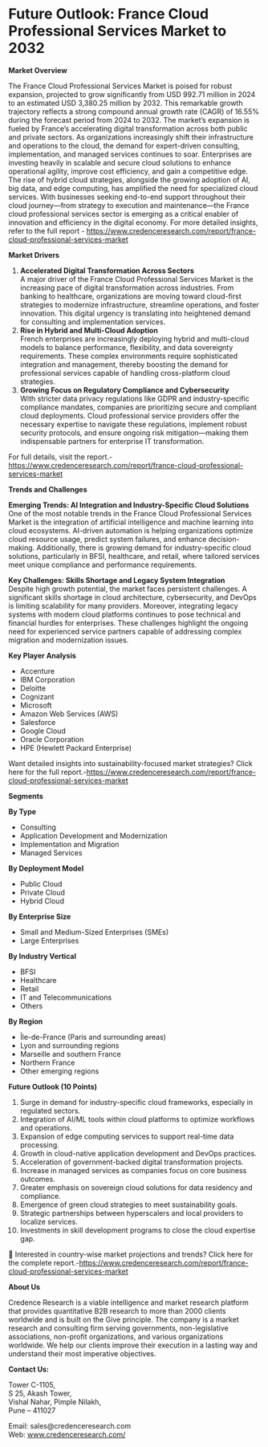 # Future Outlook: France Cloud Professional Services Market to 2032


<p><strong>Market Overview</strong></p>
<p>The France Cloud Professional Services Market is poised for robust expansion, projected to grow significantly from USD 992.71 million in 2024 to an estimated USD 3,380.25 million by 2032. This remarkable growth trajectory reflects a strong compound annual growth rate (CAGR) of 16.55% during the forecast period from 2024 to 2032. The market&rsquo;s expansion is fueled by France&rsquo;s accelerating digital transformation across both public and private sectors. As organizations increasingly shift their infrastructure and operations to the cloud, the demand for expert-driven consulting, implementation, and managed services continues to soar. Enterprises are investing heavily in scalable and secure cloud solutions to enhance operational agility, improve cost efficiency, and gain a competitive edge. The rise of hybrid cloud strategies, alongside the growing adoption of AI, big data, and edge computing, has amplified the need for specialized cloud services. With businesses seeking end-to-end support throughout their cloud journey&mdash;from strategy to execution and maintenance&mdash;the France cloud professional services sector is emerging as a critical enabler of innovation and efficiency in the digital economy. For more detailed insights, refer to the full report - <a href="https://www.credenceresearch.com/report/france-cloud-professional-services-market">https://www.credenceresearch.com/report/france-cloud-professional-services-market</a></p>
<p><strong>Market Drivers</strong></p>
<ol>
<li><strong> Accelerated Digital Transformation Across Sectors</strong><br /> A major driver of the France Cloud Professional Services Market is the increasing pace of digital transformation across industries. From banking to healthcare, organizations are moving toward cloud-first strategies to modernize infrastructure, streamline operations, and foster innovation. This digital urgency is translating into heightened demand for consulting and implementation services.</li>
<li><strong> Rise in Hybrid and Multi-Cloud Adoption</strong><br /> French enterprises are increasingly deploying hybrid and multi-cloud models to balance performance, flexibility, and data sovereignty requirements. These complex environments require sophisticated integration and management, thereby boosting the demand for professional services capable of handling cross-platform cloud strategies.</li>
<li><strong> Growing Focus on Regulatory Compliance and Cybersecurity</strong><br /> With stricter data privacy regulations like GDPR and industry-specific compliance mandates, companies are prioritizing secure and compliant cloud deployments. Cloud professional service providers offer the necessary expertise to navigate these regulations, implement robust security protocols, and ensure ongoing risk mitigation&mdash;making them indispensable partners for enterprise IT transformation.</li>
</ol>
<p>For full details, visit the report.- <a href="https://www.credenceresearch.com/report/france-cloud-professional-services-market">https://www.credenceresearch.com/report/france-cloud-professional-services-market</a></p>
<p><strong>Trends and Challenges</strong></p>
<p><strong>Emerging Trends: AI Integration and Industry-Specific Cloud Solutions</strong><br /> One of the most notable trends in the France Cloud Professional Services Market is the integration of artificial intelligence and machine learning into cloud ecosystems. AI-driven automation is helping organizations optimize cloud resource usage, predict system failures, and enhance decision-making. Additionally, there is growing demand for industry-specific cloud solutions, particularly in BFSI, healthcare, and retail, where tailored services meet unique compliance and performance requirements.</p>
<p><strong>Key Challenges: Skills Shortage and Legacy System Integration</strong><br /> Despite high growth potential, the market faces persistent challenges. A significant skills shortage in cloud architecture, cybersecurity, and DevOps is limiting scalability for many providers. Moreover, integrating legacy systems with modern cloud platforms continues to pose technical and financial hurdles for enterprises. These challenges highlight the ongoing need for experienced service partners capable of addressing complex migration and modernization issues.</p>
<p><strong>Key Player Analysis</strong></p>
<ul>
<li>Accenture</li>
<li>IBM Corporation</li>
<li>Deloitte</li>
<li>Cognizant</li>
<li>Microsoft</li>
<li>Amazon Web Services (AWS)</li>
<li>Salesforce</li>
<li>Google Cloud</li>
<li>Oracle Corporation</li>
<li>HPE (Hewlett Packard Enterprise)</li>
</ul>
<p>Want detailed insights into sustainability-focused market strategies? Click here for the full report.-<a href="https://www.credenceresearch.com/report/france-cloud-professional-services-market">https://www.credenceresearch.com/report/france-cloud-professional-services-market</a></p>
<p><strong>Segments</strong></p>
<p><strong>By Type</strong></p>
<ul>
<li>Consulting</li>
<li>Application Development and Modernization</li>
<li>Implementation and Migration</li>
<li>Managed Services</li>
</ul>
<p><strong>By Deployment Model</strong></p>
<ul>
<li>Public Cloud</li>
<li>Private Cloud</li>
<li>Hybrid Cloud</li>
</ul>
<p><strong>By Enterprise Size</strong></p>
<ul>
<li>Small and Medium-Sized Enterprises (SMEs)</li>
<li>Large Enterprises</li>
</ul>
<p><strong>By Industry Vertical</strong></p>
<ul>
<li>BFSI</li>
<li>Healthcare</li>
<li>Retail</li>
<li>IT and Telecommunications</li>
<li>Others</li>
</ul>
<p><strong>By Region</strong></p>
<ul>
<li>&Icirc;le-de-France (Paris and surrounding areas)</li>
<li>Lyon and surrounding regions</li>
<li>Marseille and southern France</li>
<li>Northern France</li>
<li>Other emerging regions</li>
</ul>
<p><strong>Future Outlook (10 Points)</strong></p>
<ol>
<li>Surge in demand for industry-specific cloud frameworks, especially in regulated sectors.</li>
<li>Integration of AI/ML tools within cloud platforms to optimize workflows and operations.</li>
<li>Expansion of edge computing services to support real-time data processing.</li>
<li>Growth in cloud-native application development and DevOps practices.</li>
<li>Acceleration of government-backed digital transformation projects.</li>
<li>Increase in managed services as companies focus on core business outcomes.</li>
<li>Greater emphasis on sovereign cloud solutions for data residency and compliance.</li>
<li>Emergence of green cloud strategies to meet sustainability goals.</li>
<li>Strategic partnerships between hyperscalers and local providers to localize services.</li>
<li>Investments in skill development programs to close the cloud expertise gap.</li>
</ol>
<p>📌 Interested in country-wise market projections and trends? Click here for the complete report.-<a href="https://www.credenceresearch.com/report/france-cloud-professional-services-market">https://www.credenceresearch.com/report/france-cloud-professional-services-market</a></p>
<p><strong>About Us</strong></p>
<p>Credence Research is a viable intelligence and market research platform that provides quantitative B2B research to more than 2000 clients worldwide and is built on the Give principle. The company is a market research and consulting firm serving governments, non-legislative associations, non-profit organizations, and various organizations worldwide. We help our clients improve their execution in a lasting way and understand their most imperative objectives.</p>
<p><strong>Contact Us:</strong></p>
<p>Tower C-1105,<br /> S 25, Akash Tower,<br /> Vishal Nahar, Pimple Nilakh,<br /> Pune &ndash; 411027</p>
<p>Email: sales@credenceresearch.com<br /> Web: <a href="http://www.credenceresearch.com/">www.credenceresearch.com/</a></p>
